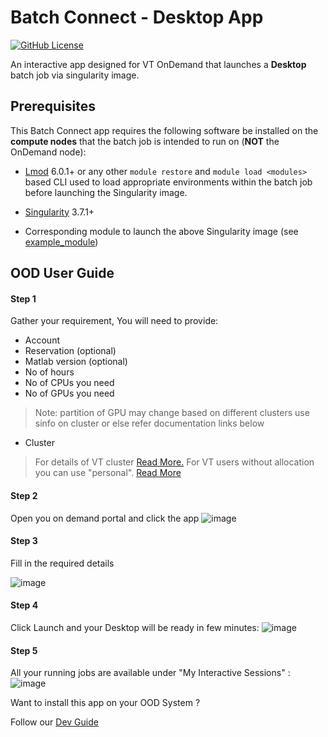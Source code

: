 # Batch Connect - Desktop App

[![GitHub License](https://img.shields.io/badge/license-MIT-green.svg)](https://opensource.org/licenses/MIT)

An interactive app designed for VT OnDemand that launches a **Desktop** batch job via singularity image.

## Prerequisites

This Batch Connect app requires the following software be installed on the
**compute nodes** that the batch job is intended to run on (**NOT** the
OnDemand node):

- [Lmod] 6.0.1+ or any other `module restore` and `module load <modules>` based
  CLI used to load appropriate environments within the batch job before
  launching the Singularity image.

- [Singularity] 3.7.1+
- Corresponding module to launch the above Singularity image (see
  [example_module])

[MATLAB]: https://matlab.mathworks.com/
[Singularity]: http://singularity.lbl.gov/
[Lmod]: https://www.tacc.utexas.edu/research-development/tacc-projects/lmod
[example_module]: https://github.com/nickjer/singularity-rstudio/blob/master/example_module/

## OOD User Guide


#### Step 1 
Gather your requirement, You will need to provide: 
- Account
- Reservation (optional)
- Matlab version (optional)
- No of hours  
- No of CPUs you need
- No of GPUs you need

> Note: partition of GPU may change based on different clusters use sinfo on cluster or else refer documentation links below  
- Cluster
> For details of VT cluster [Read More.](https://arc-rtd.readthedocs.io/en/latest/resources/compute.html)
> For VT users without allocation you can use "personal". [Read More](https://arc-rtd.readthedocs.io/en/latest/usage/allocations.html#allocations)

#### Step 2 
Open you on demand portal and click the app
![image](https://user-images.githubusercontent.com/4628915/138634970-70037570-0143-47bc-bde9-0227e6db1dfa.png)

#### Step 3 
Fill in the required details 

![image](https://user-images.githubusercontent.com/4628915/138635016-a2b5ccbd-19f0-40f6-bbbe-870675f3e295.png)


#### Step 4 

Click Launch and your Desktop  will be ready in few minutes: 
![image](https://user-images.githubusercontent.com/4628915/138635230-b24d89ae-a1ce-4886-9277-934c63cfedcf.png)

#### Step 5 
All your running jobs are available under "My Interactive Sessions" :
![image](https://user-images.githubusercontent.com/4628915/138635318-656ad9bd-75d6-4cb4-a9d9-c2dcc861ab75.png)


Want to install this app on your OOD System ? 

Follow our [Dev Guide](https://github.com/AdvancedResearchComputing/OnDemandApps/tree/main/bc_vt_desktop/DevGuide.md)
